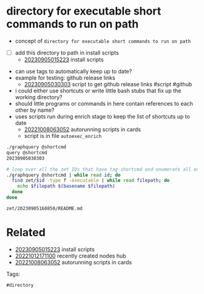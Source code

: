# directory for executable short commands to run on path

- concept of `directory for executable short commands to run on path`
- [ ] add this directory to path in install scripts
  - [20230905015223](/zet/20230905015223/README.md) install scripts
- can use tags to automatically keep up to date?
- example for testing: github release links
  - [20230905030303](/zet/20230905030303/README.md) script to get github release links #script #github
- i could either use shortcuts or write little bash stubs that fix up the working directory?
- should little programs or commands in here contain references to each other by name?
- uses scripts run during enrich stage to keep the list of shortcuts up to date
  - [20221008063052](/zet/20221008063052/README.md) autorunning scripts in cards
  - script is in file `autoexec_enrich`

```bash
./graphquery @shortcmd
query @shortcmd
20230905030303

# loop over all the zet IDs that have tag shortcmd and enumerate all executable files and filenames
./graphquery @shortcmd | while read id; do
  find zet/$id -type f -executable | while read filepath; do
    echo $filepath $(basename $filepath)
  done
done
```

` zet/20230905160850/README.md `

# Related

- [20230905015223](/zet/20230905015223/README.md) install scripts
- [20221012171100](/zet/20221012171100/README.md) recently created nodes hub
- [20221008063052](/zet/20221008063052/README.md) autorunning scripts in cards

Tags:

    #directory
